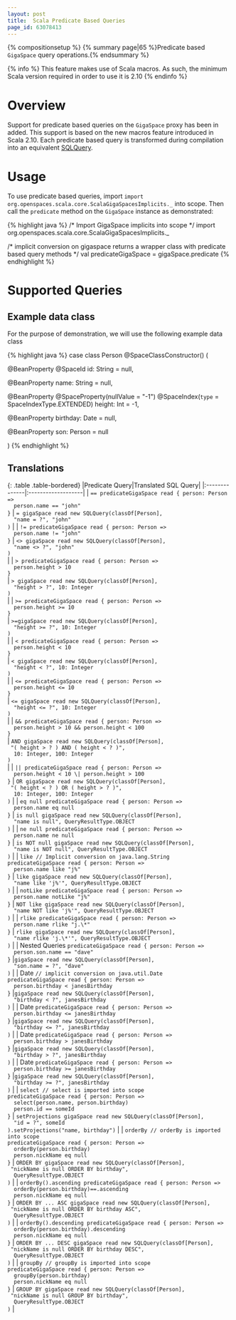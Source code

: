 ```yaml
---
layout: post
title:  Scala Predicate Based Queries
page_id: 63078413
---
```


{% compositionsetup %}
{% summary page|65 %}Predicate based `GigaSpace` query operations.{% endsummary %}

{% info %}
This feature makes use of Scala macros. As such, the minimum Scala version required in order to use it is 2.10
{% endinfo %}

# Overview

Support for predicate based queries on the `GigaSpace` proxy has been in added. This support is based on the new macros feature introduced in Scala 2.10.  Each predicate based query is transformed during compilation into an equivalent [SQLQuery](/xap96/sqlquery.html).

# Usage

To use predicate based queries, import `import org.openspaces.scala.core.ScalaGigaSpacesImplicits._` into scope. Then call the `predicate` method on the `GigaSpace` instance as demonstrated:

{% highlight java %}
/* Import GigaSpace implicits into scope */
import org.openspaces.scala.core.ScalaGigaSpacesImplicits._

/* implicit conversion on gigaspace returns a wrapper class with predicate based query methods */
val predicateGigaSpace = gigaSpace.predicate
{% endhighlight %}

# Supported Queries

## Example data class

For the purpose of demonstration, we will use the following example data class

{% highlight java %}
case class Person @SpaceClassConstructor() (

  @BeanProperty
  @SpaceId
  id: String = null,

  @BeanProperty
  name: String = null,

  @BeanProperty
  @SpaceProperty(nullValue = "-1")
  @SpaceIndex(`type` = SpaceIndexType.EXTENDED)
  height: Int = -1,

  @BeanProperty
  birthday: Date = null,

  @BeanProperty
  son: Person = null

)
{% endhighlight %}

## Translations

{: .table .table-bordered}
|Predicate Query|Translated SQL Query|
|:--------------|:-------------------|
| `== predicateGigaSpace read { person: Person =>`<br/>`  person.name == "john"`<br/>`}` | `= gigaSpace read new SQLQuery(classOf[Person], `<br/>`  "name = ?", "john"`<br/>`)` |
| `!= predicateGigaSpace read { person: Person =>`<br/>`  person.name != "john"`<br/>`}` | `<> gigaSpace read new SQLQuery(classOf[Person], `<br/>`  "name <> ?", "john"`<br/>`)`<br/> |
| `> predicateGigaSpace read { person: Person =>`<br/>`  person.height > 10`<br/>`}`<br/> | `> gigaSpace read new SQLQuery(classOf[Person], `<br/>`  "height > ?", 10: Integer`<br/>`)`<br/> |
| `>= predicateGigaSpace read { person: Person =>`<br/>`  person.height >= 10`<br/>`}`<br/> | `>=gigaSpace read new SQLQuery(classOf[Person], `<br/>`  "height >= ?", 10: Integer`<br/>`)`<br/> |
| `< predicateGigaSpace read { person: Person =>`<br/>`  person.height < 10`<br/>`}`<br/> | `< gigaSpace read new SQLQuery(classOf[Person], `<br/>`  "height < ?", 10: Integer`<br/>`)`<br/> |
| `<= predicateGigaSpace read { person: Person =>`<br/>`  person.height <= 10`<br/>`}`<br/> | `<= gigaSpace read new SQLQuery(classOf[Person], `<br/>`  "height <= ?", 10: Integer`<br/>`)`<br/> |
| `&& predicateGigaSpace read { person: Person =>`<br/>`  person.height > 10 && person.height < 100`<br/>`}`<br/> | `AND gigaSpace read new SQLQuery(classOf[Person], `<br/>`  "( height > ? ) AND ( height < ? )", `<br/>`  10: Integer, 100: Integer`<br/>`)`<br/> |
| `|| predicateGigaSpace read { person: Person =>`<br/>`  person.height < 10 \| person.height > 100`<br/>`}` | `OR gigaSpace read new SQLQuery(classOf[Person], `<br/>`  "( height < ? ) OR ( height > ? )", `<br/>`  10: Integer, 100: Integer`<br/>`)` |
| `eq null predicateGigaSpace read { person: Person =>`<br/>`  person.name eq null`<br/>`}` | `is null gigaSpace read new SQLQuery(classOf[Person], `<br/>`  "name is null", QueryResultType.OBJECT`<br/>`)` |
| `ne null predicateGigaSpace read { person: Person =>`<br/>`  person.name ne null`<br/>`}` | `is NOT null gigaSpace read new SQLQuery(classOf[Person], `<br/>`  "name is NOT null", QueryResultType.OBJECT`<br/>`)` |
| `like // Implicit conversion on java.lang.String`<br/>`predicateGigaSpace read { person: Person =>`<br/>`  person.name like "j%"`<br/>`}` | `like gigaSpace read new SQLQuery(classOf[Person], `<br/>`  "name like 'j%'", QueryResultType.OBJECT`<br/>`)` |
| `notLike predicateGigaSpace read { person: Person =>`<br/>`  person.name notLike "j%"`<br/>`}` | `NOT like gigaSpace read new SQLQuery(classOf[Person], `<br/>`  "name NOT like 'j%'", QueryResultType.OBJECT`<br/>`)` |
| `rlike predicateGigaSpace read { person: Person =>`<br/>`  person.name rlike "j.\*"`<br/>`}` | `rlike gigaSpace read new SQLQuery(classOf[Person], `<br/>`  "name rlike 'j.\*'", QueryResultType.OBJECT`<br/>`)` |
| Nested Queries `predicateGigaSpace read { person: Person =>`<br/>`  person.son.name == "dave"`<br/>`}` |`gigaSpace read new SQLQuery(classOf[Person], `<br/>`  "son.name = ?", "dave"`<br/>`)` |
| Date `// implicit conversion on java.util.Date`<br/>`predicateGigaSpace read { person: Person =>`<br/>`  person.birthday < janesBirthday`<br/>`}` |`gigaSpace read new SQLQuery(classOf[Person], `<br/>`  "birthday < ?", janesBirthday`<br/>`)` |
| Date `predicateGigaSpace read { person: Person =>`<br/>`  person.birthday <= janesBirthday`<br/>`}` |`gigaSpace read new SQLQuery(classOf[Person], `<br/>`  "birthday <= ?", janesBirthday`<br/>`)` |
| Date `predicateGigaSpace read { person: Person =>`<br/>`  person.birthday > janesBirthday`<br/>`}` |`gigaSpace read new SQLQuery(classOf[Person], `<br/>`  "birthday > ?", janesBirthday`<br/>`)` |
| Date `predicateGigaSpace read { person: Person =>`<br/>`  person.birthday >= janesBirthday`<br/>`}` |`gigaSpace read new SQLQuery(classOf[Person], `<br/>`  "birthday >= ?", janesBirthday`<br/>`)` |
| `select // select is imported into scope`<br/>`predicateGigaSpace read { person: Person =>`<br/>`  select(person.name, person.birthday)`<br/>`  person.id == someId`<br/>`}` | `setProjections gigaSpace read new SQLQuery(classOf[Person], `<br/>`  "id = ?", someId`<br/>`).setProjections("name, birthday")` |
| `orderBy // orderBy is imported into scope`<br/>`predicateGigaSpace read { person: Person =>`<br/>`  orderBy(person.birthday)`<br/>`  person.nickName eq null`<br/>`}` | `ORDER BY gigaSpace read new SQLQuery(classOf[Person], `<br/>`  "nickName is null ORDER BY birthday", `<br/>`  QueryResultType.OBJECT`<br/>`)` |
| `orderBy().ascending predicateGigaSpace read { person: Person =>`<br/>`  orderBy(person.birthday)==.ascending`<br/>`  person.nickName eq null`<br/>`}` | `ORDER BY ... ASC gigaSpace read new SQLQuery(classOf[Person], `<br/>`  "nickName is null ORDER BY birthday ASC", `<br/>`  QueryResultType.OBJECT`<br/>`)` |
| `orderBy().descending predicateGigaSpace read { person: Person =>`<br/>`  orderBy(person.birthday).descending`<br/>`  person.nickName eq null`<br/>`}` | `ORDER BY ... DESC gigaSpace read new SQLQuery(classOf[Person], `<br/>`  "nickName is null ORDER BY birthday DESC", `<br/>`  QueryResultType.OBJECT`<br/>`)` |
| `groupBy // groupBy is imported into scope`<br/>`predicateGigaSpace read { person: Person =>`<br/>`  groupBy(person.birthday)`<br/>`  person.nickName eq null`<br/>`}` | `GROUP BY gigaSpace read new SQLQuery(classOf[Person], `<br/>`  "nickName is null GROUP BY birthday", `<br/>`  QueryResultType.OBJECT`<br/>`)` |
